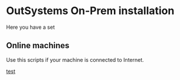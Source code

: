 # OutSystems On-Prem installation

Here you have a set

## Online machines

Use this scripts if your machine is connected to Internet.

<a href="https://raw.githubusercontent.com/OutSystems/OutSystems.SetupTools/dev/examples/DeployOS.ps1" download>test</a>
